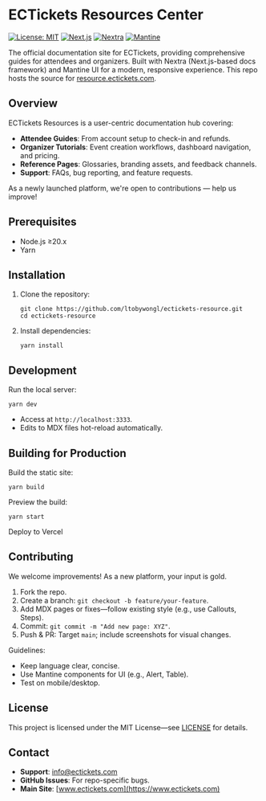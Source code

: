 # ECTickets Resources Center

[![License: MIT](https://img.shields.io/badge/License-MIT-yellow.svg)](https://opensource.org/licenses/MIT)
[![Next.js](https://img.shields.io/badge/Next.js-15.x-black?logo=next.js)](https://nextjs.org/)
[![Nextra](https://img.shields.io/badge/Nextra-4.x-blue?logo=markdown)](https://nextra.site/)
[![Mantine](https://img.shields.io/badge/Mantine-8.x-purple?logo=react)](https://mantine.dev/)

The official documentation site for ECTickets, providing comprehensive guides for attendees and organizers. Built with Nextra (Next.js-based docs framework) and Mantine UI for a modern, responsive experience. This repo hosts the source for [resource.ectickets.com](https://resource.ectickets.com).

## Overview

ECTickets Resources is a user-centric documentation hub covering:

- **Attendee Guides**: From account setup to check-in and refunds.
- **Organizer Tutorials**: Event creation workflows, dashboard navigation, and pricing.
- **Reference Pages**: Glossaries, branding assets, and feedback channels.
- **Support**: FAQs, bug reporting, and feature requests.

As a newly launched platform, we're open to contributions — help us improve!

## Prerequisites

- Node.js ≥20.x
- Yarn

## Installation

1. Clone the repository:

   ```
   git clone https://github.com/ltobywongl/ectickets-resource.git
   cd ectickets-resource
   ```

2. Install dependencies:
   ```
   yarn install
   ```

## Development

Run the local server:

```
yarn dev
```

- Access at `http://localhost:3333`.
- Edits to MDX files hot-reload automatically.

## Building for Production

Build the static site:

```
yarn build
```

Preview the build:

```
yarn start
```

Deploy to Vercel

## Contributing

We welcome improvements! As a new platform, your input is gold.

1. Fork the repo.
2. Create a branch: `git checkout -b feature/your-feature`.
3. Add MDX pages or fixes—follow existing style (e.g., use Callouts, Steps).
4. Commit: `git commit -m "Add new page: XYZ"`.
5. Push & PR: Target `main`; include screenshots for visual changes.

Guidelines:

- Keep language clear, concise.
- Use Mantine components for UI (e.g., Alert, Table).
- Test on mobile/desktop.

## License

This project is licensed under the MIT License—see [LICENSE](LICENSE) for details.

## Contact

- **Support**: [info@ectickets.com](mailto:info@ectickets.com)
- **GitHub Issues**: For repo-specific bugs.
- **Main Site**: [www.ectickets.com](https://www.ectickets.com)
